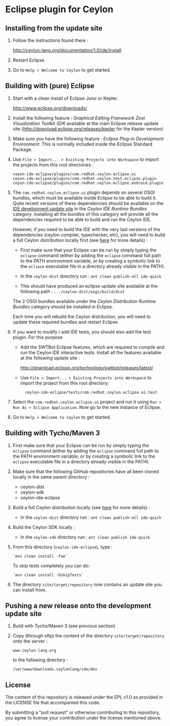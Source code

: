 # Eclipse plugin for Ceylon

## Installing from the update site

1.  Follow the instructions found there :
    
    <http://ceylon-lang.org/documentation/1.0/ide/install>
    
2.  Restart Eclipse.
    
5.  Go to `Help > Welcome to Ceylon` to get started.

## Building with (pure) Eclipse

1.  Start with a clean install of Eclipse Juno or Kepler.
    
    <http://www.eclipse.org/downloads/>
    
2.  Install the following feature : _Graphical Editing Framework Zest Visualization Toolkit SDK_ available at the main Eclipse release update site (http://download.eclipse.org/releases/kepler for the Kepler version)
	
3.  Make sure you have the following feature : _Eclipse Plug-in Development Environment_.
    This is normally included inside the Eclipse Standard Package.

4.  Use `File > Import... > Existing Projects into Workspace` 
    to import the projects from this root directories : 

    ```
    ceyon-ide-eclipse/plugins/com.redhat.ceylon.eclipse.ui
    ceyon-ide-eclipse/plugins/com.redhat.ceylon.test.eclipse.plugin
    ceyon-ide-eclipse/plugins/com.redhat.ceylon.eclipse.android.plugin
    ```

5.  The `com.redhat.ceylon.eclipse.ui` plugin depends on several OSGI bundles, which must be available inside Eclipse to be able to build it.	
    Quite recent versions of these dependencies should be available on the [IDE development update site](http://ceylon-lang.org/eclipse/development/)
	in the _Ceylon IDE Runtime Bundles_ category.
	Installing all the bundles of this category will provide all the dependencies required to be able to build and run the Ceylon IDE.
	
	However, if you need to build the IDE with the very last versions of the dependencies (ceylon compiler, typechecker, etc), you will
	need to build a full Ceylon distribution locally first (see [here](https://github.com/ceylon/ceylon-dist/blob/master/README.md#building-the-distribution) for more details) :
		
	- First make sure that your Eclipse can be run by simply typing the `eclipse` command (either by adding the `eclipse` command full path to the PATH environment variable, or by creating a symbolic link to the `eclipse` executable file in a directory already visible in the PATH).
		
	- In the `ceylon-dist` directory run : `ant clean publish-all ide-quick`
		
	- This should have produced an eclipse update site available at the following path :
        `.../ceylon-dist/osgi/build/dist`
			
	The 2 OSGI bundles available under the _Ceylon Distribution Runtime Bundles_ category should be installed in Eclipse.
	
	Each time you will rebuild the Ceylon distribution, you will need to update these required bundles and restart Eclipse.

6. If you want to modify / add IDE tests, you should also add the test plugin. For this purpose
    - Add the SWTBot Eclipse features, which are required to compile and run the Ceylon IDE 
      interactive tests.
      Install all the features available at the following update site :
        
        http://download.eclipse.org/technology/swtbot/releases/latest/
        
    - Use `File > Import... > Existing Projects into Workspace` 
      to import the project from this root directory: 
    
            ceylon-ide-eclipse/tests/com.redhat.ceylon.eclipse.ui.test

7.  Select the `com.redhat.ceylon.eclipse.ui` project and run it using
    `Run > Run As > Eclipse Application`. Now go to the new instance of 
    Eclipse.
    
8.  Go to `Help > Welcome to Ceylon` to get started.

## Building with Tycho/Maven 3

1.  First make sure that your Eclipse can be run by simply typing the `eclipse` command (either by adding the `eclipse` command full path to the PATH environment variable, or by creating a symbolic link to the `eclipse` executable file in a directory already visible in the PATH).

2.  Make sure that the following GitHub repositories have all been cloned locally in the same parent directory :
	- ceylon-dist
	- ceylon-sdk
	- ceylon-ide-eclipse	
	
	
2.  Build a full Ceylon distribution locally (see [here](https://github.com/ceylon/ceylon-dist/blob/master/README.md#building-the-distribution) for more details) :
    - In the `ceylon-dist` directory run : `ant clean publish-all ide-quick`

3.  Build the Ceylon SDK locally :
    - In the `ceylon-sdk` directory run : `ant clean publish ide-quick`

4.  From this directory (`ceylon-ide-eclipse`), type :
    
        `mvn clean install -fae`

    To skip tests completely you can do:

        `mvn clean install -DskipTests` 
   
2.  The directory `site/target/repository` now contains an update site you can 
    install from.

## Pushing a new release onto the development update site

1.  Build with Tycho/Maven 3 (see previous section)
    
2.  Copy (through sftp) the content of the directory `site/target/repository` onto the server :

        www.ceylon-lang.org 
    
    to the following directory :
    
        /var/www/downloads.ceylonlang/ide/dev
        
## License

The content of this repository is released under the EPL v1.0
as provided in the LICENSE file that accompanied this code.

By submitting a "pull request" or otherwise contributing to this repository, you
agree to license your contribution under the license mentioned above.
